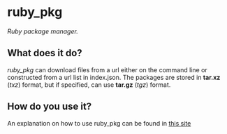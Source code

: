 # ruby_pkg
*Ruby package manager.*

## What does it do?
*ruby_pkg* can download files from a url either on the command line or constructed from a url list in index.json. The packages are stored in **tar.xz** (*txz*) format, but if specified, can use **tar.gz** (*tgz*) format.

## How do you use it?
An explanation on how to use ruby_pkg can be found in [this site](http://liamcoal.github.io/ruby_pkg/usage)
